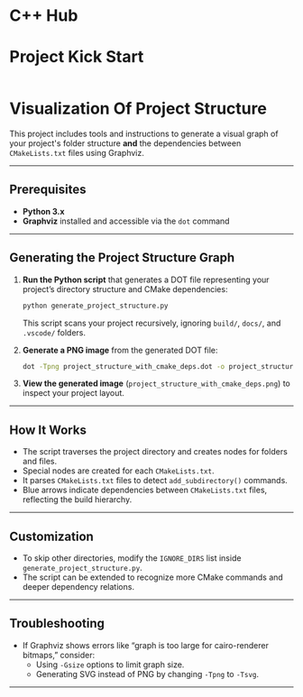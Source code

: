 # C++ Hub

# Project Kick Start

![]()

# Visualization Of Project Structure

This project includes tools and instructions to generate a visual graph of your project's folder structure **and** the dependencies between `CMakeLists.txt` files using Graphviz.

---

## Prerequisites

- **Python 3.x**  
- **Graphviz** installed and accessible via the `dot` command

---

## Generating the Project Structure Graph

1. **Run the Python script** that generates a DOT file representing your project’s directory structure and CMake dependencies:

    ```bash
    python generate_project_structure.py
    ```

    This script scans your project recursively, ignoring `build/`, `docs/`, and `.vscode/` folders.

2. **Generate a PNG image** from the generated DOT file:

    ```bash
    dot -Tpng project_structure_with_cmake_deps.dot -o project_structure_with_cmake_deps.png
    ```

3. **View the generated image** (`project_structure_with_cmake_deps.png`) to inspect your project layout.

---

## How It Works

- The script traverses the project directory and creates nodes for folders and files.
- Special nodes are created for each `CMakeLists.txt`.
- It parses `CMakeLists.txt` files to detect `add_subdirectory()` commands.
- Blue arrows indicate dependencies between `CMakeLists.txt` files, reflecting the build hierarchy.

---

## Customization

- To skip other directories, modify the `IGNORE_DIRS` list inside `generate_project_structure.py`.
- The script can be extended to recognize more CMake commands and deeper dependency relations.

---

## Troubleshooting

- If Graphviz shows errors like “graph is too large for cairo-renderer bitmaps,” consider:
  - Using `-Gsize` options to limit graph size.
  - Generating SVG instead of PNG by changing `-Tpng` to `-Tsvg`.

---

